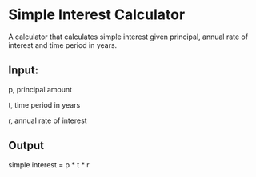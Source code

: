 # Simple Interest Calculator
A calculator that calculates simple interest given principal, annual rate of interest and time period in years.

## Input:
   p, principal amount
   
   t, time period in years
   
   r, annual rate of interest
## Output
   simple interest = p * t * r
